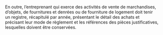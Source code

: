 En outre, l’entreprenant qui exerce des activités de vente de marchandises, d’objets,
de fournitures et denrées ou de fourniture de logement doit tenir un registre, récapitulé par
année, présentant le détail des achats et précisant leur mode de règlement et les références des
pièces justificatives, lesquelles doivent être conservées.